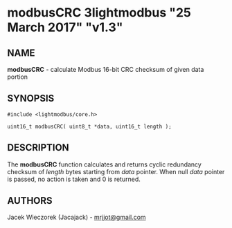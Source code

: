 # modbusCRC 3lightmodbus "25 March 2017" "v1.3"

## NAME
**modbusCRC** - calculate Modbus 16-bit CRC checksum of given data portion

## SYNOPSIS
`#include <lightmodbus/core.h>`

`uint16_t modbusCRC( uint8_t *data, uint16_t length );`

## DESCRIPTION
The **modbusCRC** function calculates and returns cyclic redundancy checksum of *length* bytes starting from *data* pointer. When null *data* pointer is passed, no action is taken and 0 is returned.

## AUTHORS
Jacek Wieczorek (Jacajack) - mrjjot@gmail.com
